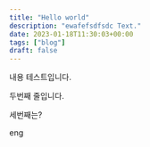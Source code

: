 ```yaml
---
title: "Hello world"
description: "ewafefsdfsdc Text."
date: 2023-01-18T11:30:03+00:00
tags: ["blog"]
draft: false
---
```








내용 테스트입니다.

두번째 줄입니다.

세번째는?

eng
